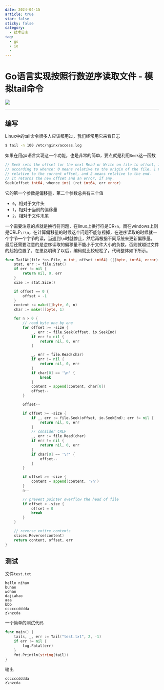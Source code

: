 ```yaml
---
date: 2024-04-15
article: true
star: false
sticky: false
category:
  - 技术日志
tag:
  - go
  - io
  - 
---
```


# Go语言实现按照行数逆序读取文件 - 模拟tail命令

![](https://public-1308755698.cos.ap-chongqing.myqcloud.com//img/202404152051856.png)
<!-- more -->
---

## 编写

Linux中的tail命令很多人应该都用过，我们经常用它来看日志

```bash
$ tail -n 100 /etc/nginx/access.log
```

如果在用go语言实现这一个功能，也是非常的简单，要点就是利用`Seek`这一函数

```go
// Seek sets the offset for the next Read or Write on file to offset, interpreted
// according to whence: 0 means relative to the origin of the file, 1 means
// relative to the current offset, and 2 means relative to the end.
// It returns the new offset and an error, if any.
Seek(offset int64, whence int) (ret int64, err error)
```

它的第一个参数是偏移量，第二个参数总共有三个值

- `0`，相对于文件头
- `1`，相对于当前的偏移量
- `2`，相对于文件末尾

一个需要注意的点就是换行符问题，在linux上换行符是CR`\n`，而在windows上则是CRLF`\r\n`，在计算偏移量的时候这个问题不能忽视掉，在逆序读取的时候就一个字节一个字节的读，当遇到`\n`时就停止，然后再根据不同系统来更新偏移量。最后还需要注意的是逆序读取的偏移量不能小于文件大小的负数，否则就越过文件的起始位置了，在思路明确了以后，编码就比较轻松了，代码整体如下所示。

```go
func TailAt(file *os.File, n int, offset int64) ([]byte, int64, error) {
	stat, err := file.Stat()
	if err != nil {
		return nil, 0, err
	}
	size := stat.Size()

	if offset == 0 {
		offset = -1
	}
	content := make([]byte, 0, n)
	char := make([]byte, 1)

	for n > 0 {
		// read byte one by one
		for offset >= -size {
			_, err := file.Seek(offset, io.SeekEnd)
			if err != nil {
				return nil, 0, err
			}

			_, err = file.Read(char)
			if err != nil {
				return nil, 0, err
			}
			if char[0] == '\n' {
				break
			}
			content = append(content, char[0])
			offset--
		}

		offset--

		if offset >= -size {
			if _, err := file.Seek(offset, io.SeekEnd); err != nil {
				return nil, 0, err
			}
			// consider CRLF
			_, err := file.Read(char)
			if err != nil {
				return nil, 0, err
			}
			if char[0] == '\r' {
				offset--
			}
		}

		if offset >= -size {
			content = append(content, '\n')
		}
		n--

		// prevent pointer overflow the head of file
		if offset < -size {
			offset = 0
			break
		}
	}

	// reverse entire contents
	slices.Reverse(content)
	return content, offset, err
}
```



## 测试

文件`test.txt`

```
hello nihao
buhao
wohao
dajiahao
aaa
bbb
ccccccdddda
z\nzcda
```

一个简单的测试代码

```go
func main() {
	tails, _, err := Tail("test.txt", 2, -1)
	if err != nil {
		log.Fatal(err)
	}
	fmt.Println(string(tail))
}
```

输出

```
ccccccdddda
z\nzcda
```

